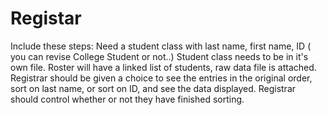 # Registar

Include these steps:
Need a student class with last name, first name, ID ( you can revise College Student or not..)
Student class needs to be in it's own file.
Roster will have a linked list of students, raw data file is attached.
Registrar should be given a choice to see the entries in the original order, sort on last name, or sort on ID, and see the data displayed.
Registrar should control whether or not they have finished sorting.
